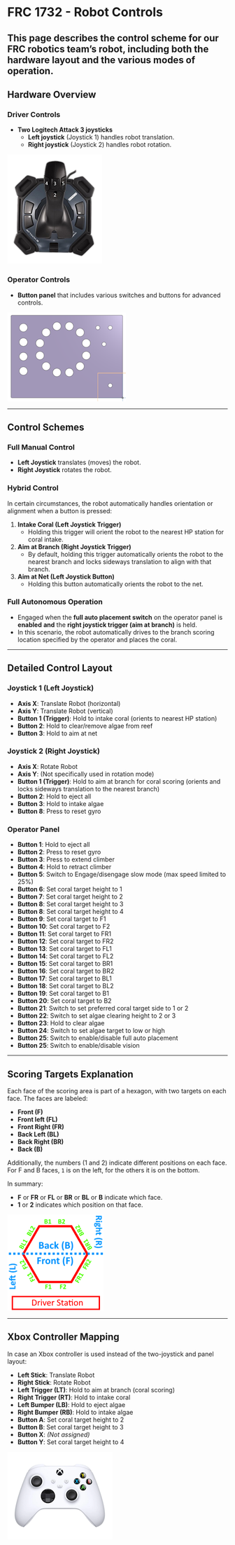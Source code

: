 # FRC 1732 - Robot Controls

This page describes the control scheme for our FRC robotics team’s robot, including both the hardware layout and the various modes of operation.
---
## Hardware Overview

### Driver Controls
- **Two Logitech Attack 3 joysticks**
  - **Left joystick** (Joystick 1) handles robot translation.
  - **Right joystick** (Joystick 2) handles robot rotation.

![My Image](images/attack3.png)

### Operator Controls
- **Button panel** that includes various switches and buttons for advanced controls.

![My Image](images/operatorPanel.png)

---
## Control Schemes

### Full Manual Control
- **Left Joystick** translates (moves) the robot.
- **Right Joystick** rotates the robot.

### Hybrid Control
In certain circumstances, the robot automatically handles orientation or alignment when a button is pressed:

1. **Intake Coral (Left Joystick Trigger)**
   - Holding this trigger will orient the robot to the nearest HP station for coral intake.
2. **Aim at Branch (Right Joystick Trigger)**
   - By default, holding this trigger automatically orients the robot to the nearest branch and locks sideways translation to align with that branch.
3. **Aim at Net (Left Joystick Button)**
   - Holding this button automatically orients the robot to the net.

### Full Autonomous Operation
- Engaged when the **full auto placement switch** on the operator panel is **enabled** **and** the **right joystick trigger (aim at branch)** is held.
- In this scenario, the robot automatically drives to the branch scoring location specified by the operator and places the coral.

---
## Detailed Control Layout

### Joystick 1 (Left Joystick)
- **Axis X**: Translate Robot (horizontal)
- **Axis Y**: Translate Robot (vertical)
- **Button 1 (Trigger)**: Hold to intake coral (orients to nearest HP station)
- **Button 2**: Hold to clear/remove algae from reef
- **Button 3**: Hold to aim at net

### Joystick 2 (Right Joystick)
- **Axis X**: Rotate Robot
- **Axis Y**: (Not specifically used in rotation mode)
- **Button 1 (Trigger)**: Hold to aim at branch for coral scoring (orients and locks sideways translation to the nearest branch)
- **Button 2**: Hold to eject all
- **Button 3**: Hold to intake algae
- **Button 8**: Press to reset gyro

### Operator Panel
- **Button 1**: Hold to eject all
- **Button 2**: Press to reset gyro
- **Button 3**: Press to extend climber
- **Button 4**: Hold to retract climber
- **Button 5**: Switch to Engage/disengage slow mode (max speed limited to 25%)
- **Button 6**: Set coral target height to 1
- **Button 7**: Set coral target height to 2
- **Button 8**: Set coral target height to 3
- **Button 8**: Set coral target height to 4
- **Button 9**: Set coral target to F1
- **Button 10**: Set coral target to F2
- **Button 11**: Set coral target to FR1
- **Button 12**: Set coral target to FR2
- **Button 13**: Set coral target to FL1
- **Button 14**: Set coral target to FL2
- **Button 15**: Set coral target to BR1
- **Button 16**: Set coral target to BR2
- **Button 17**: Set coral target to BL1
- **Button 18**: Set coral target to BL2
- **Button 19**: Set coral target to B1
- **Button 20**: Set coral target to B2
- **Button 21**: Switch to set preferred coral target side to 1 or 2
- **Button 22**: Switch to set algae clearing height to 2 or 3
- **Button 23**: Hold to clear algae
- **Button 24**: Switch to set algae target to low or high
- **Button 25**: Switch to enable/disable full auto placement
- **Button 25**: Switch to enable/disable vision

---
## Scoring Targets Explanation

Each face of the scoring area is part of a hexagon, with two targets on each face. The faces are labeled:
- **Front (F)**
- **Front left (FL)**
- **Front Right (FR)**
- **Back Left (BL)**
- **Back Right (BR)**
- **Back (B)**

Additionally, the numbers (1 and 2) indicate different positions on each face. For F and B faces, `1` is on the left, for the others it is on the bottom.

In summary:
- **F** or **FR** or **FL** or **BR** or **BL** or **B** indicate which face.
- **1** or **2** indicates which position on that face.

![My Image](images/reef.png)

---
## Xbox Controller Mapping
In case an Xbox controller is used instead of the two-joystick and panel layout:

- **Left Stick**: Translate Robot
- **Right Stick**: Rotate Robot
- **Left Trigger (LT)**: Hold to aim at branch (coral scoring)
- **Right Trigger (RT)**: Hold to intake coral
- **Left Bumper (LB)**: Hold to eject algae
- **Right Bumper (RB)**: Hold to intake algae
- **Button A**: Set coral target height to 2
- **Button B**: Set coral target height to 3
- **Button X**: _(Not assigned)_
- **Button Y**: Set coral target height to 4

![My Image](images/controller.png)
